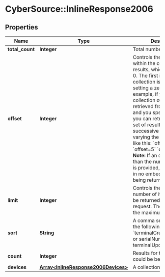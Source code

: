 # CyberSource::InlineResponse2006

## Properties
Name | Type | Description | Notes
------------ | ------------- | ------------- | -------------
**total_count** | **Integer** | Total number of results. | [optional] 
**offset** | **Integer** | Controls the starting point within the collection of results, which defaults to 0. The first item in the collection is retrieved by setting a zero offset.  For example, if you have a collection of 15 items to be retrieved from a resource and you specify limit&#x3D;5, you can retrieve the entire set of results in 3 successive requests by varying the offset value like this:  &#x60;offset&#x3D;0&#x60; &#x60;offset&#x3D;5&#x60; &#x60;offset&#x3D;10&#x60;  **Note:** If an offset larger than the number of results is provided, this will result in no embedded object being returned.  | [optional] 
**limit** | **Integer** | Controls the maximum number of items that may be returned for a single request. The default is 20, the maximum is 2500.  | [optional] 
**sort** | **String** | A comma separated list of the following form:  &#x60;terminalCreationDate:desc or serialNumber or terminalUpdationDate&#x60;  | [optional] 
**count** | **Integer** | Results for this page, this could be below the limit. | [optional] 
**devices** | [**Array&lt;InlineResponse2006Devices&gt;**](InlineResponse2006Devices.md) | A collection of devices | [optional] 


